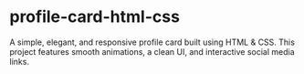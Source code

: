 # profile-card-html-css
A simple, elegant, and responsive profile card built using HTML &amp; CSS. This project features smooth animations, a clean UI, and interactive social media links.
